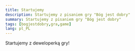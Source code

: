 ```yaml
---
title: Startujemy
description: Startujemy z pisaniem gry "Bóg jest dobry"
summary: Startujemy z pisaniem gry "Bóg jest dobry"
tags: [bogjestdobry,gra,game]
lang: pl_PL
---
```


Startujemy z deweloperką gry!

